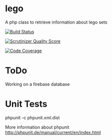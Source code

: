 lego
====

A php class to retrieve information about lego sets


[![Build Status](https://drone.io/github.com/brianpilati/lego/status.png)](https://drone.io/github.com/brianpilati/lego/latest)

[![Scrutinizer Quality Score](https://scrutinizer-ci.com/g/brianpilati/lego/badges/quality-score.png?s=24b02bed1e1b2abde57c24d86af6498b3014af5e)](https://scrutinizer-ci.com/g/brianpilati/lego/)

[![Code Coverage](https://scrutinizer-ci.com/g/brianpilati/lego/badges/coverage.png?s=c5d785c35754477fd1ee98874bb7c3754fe5a07a)](https://scrutinizer-ci.com/g/brianpilati/lego/)

ToDo
=========

Working on a firebase database


Unit Tests
==========

phpunit -c phpunit.xml.dist 

More information about phpunit
http://phpunit.de/manual/current/en/index.html
